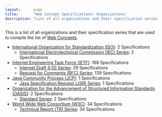 ```yaml
---
layout:      page
title:       "Web Concept Specifications: Organizations"
description: "List of all organizations and their specification series that are used to compile the list of Web Concepts"
---
```


This is a list of all organizations and their specification series that are used to compile the list of [Web Concepts](../concepts).

* [International Organization for Standardization (ISO)](ISO/): 2 Specifications
  * [International Electrotechnical Commission (IEC) Series](ISO/IEC/ "Series overview"): 2 Specifications
* [Internet Engineering Task Force (IETF)](IETF/): 168 Specifications
  * [Internet Draft (I-D) Series](IETF/I-D/ "Series overview"): 29 Specifications
  * [Request for Comments (RFC) Series](IETF/RFC/ "Series overview"): 139 Specifications
* [Java Community Process (JCP)](JCP/): 1 Specifications
  * [Java Specification Request (JSR) Series](JCP/JSR/ "Series overview"): 1 Specifications
* [Organization for the Advancement of Structured Information Standards (OASIS)](OASIS/): 2 Specifications
  * [Standard Series](OASIS/standard/ "Series overview"): 2 Specifications
* [World Wide Web Consortium (W3C)](W3C/): 34 Specifications
  * [Technical Report (TR) Series](W3C/TR/ "Series overview"): 34 Specifications
